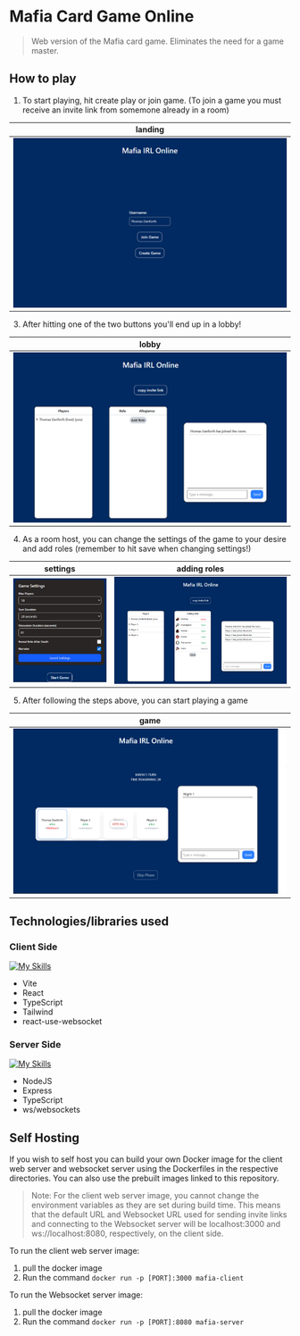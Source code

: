# Mafia Card Game Online

> Web version of the Mafia card game. Eliminates the need for a game master.

## How to play
1. To start playing, hit create play or join game. (To join a game you must receive an invite link from somemone already in a room)

| **landing** |
| --- |
|  ![landing page](https://github.com/CrazyBuff/mafia-game-online/blob/main/images/landing-page.png "landing page")  |

3. After hitting one of the two buttons you'll end up in a lobby!

| lobby |
| --- |
| ![lobby page](https://github.com/CrazyBuff/mafia-game-online/blob/main/images/lobby.png "lobby page") |

4. As a room host, you can change the settings of the game to your desire and add roles (remember to hit save when changing settings!)

| settings | adding roles |
| --- | --- |
| ![settings](https://github.com/CrazyBuff/mafia-game-online/blob/main/images/settings.png "settings") | ![adding roles](https://github.com/CrazyBuff/mafia-game-online/blob/main/images/adding-roles.png "adding roles ") |

5. After following the steps above, you can start playing a game

| game |
| --- |
| ![game](https://github.com/CrazyBuff/mafia-game-online/blob/main/images/play-game.png "game") |

## Technologies/libraries used
### Client Side
[![My Skills](https://skillicons.dev/icons?i=vite,react,ts,tailwind)](https://skillicons.dev)
- Vite
- React
- TypeScript
- Tailwind
- react-use-websocket

### Server Side
[![My Skills](https://skillicons.dev/icons?i=nodejs,express,ts)](https://skillicons.dev)
- NodeJS
- Express
- TypeScript
- ws/websockets

## Self Hosting
If you wish to self host you can build your own Docker image for the client web server and websocket server using the Dockerfiles in the respective directories.
You can also use the prebuilt images linked to this repository.
> Note: For the client web server image, you cannot change the environment variables as they are set during build time. This means that the default URL and Websocket URL used for sending invite links and connecting to the Websocket server will be localhost:3000 and ws://localhost:8080, respectively, on the client side.

To run the client web server image:
1. pull the docker image
2. Run the command `docker run -p [PORT]:3000 mafia-client`

To run the Websocket server image:
1. pull the docker image
2. Run the command `docker run -p [PORT]:8080 mafia-server`



